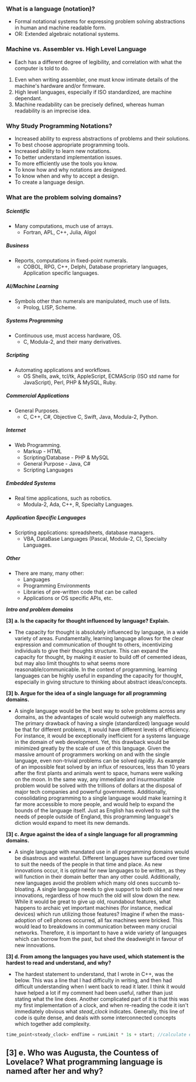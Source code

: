 ### What is a language (notation)?
- Formal notational systems for expressing problem solving abstractions in human and machine readable form.
- OR: Extended algebraic notational systems.
### Machine vs. Assembler vs. High Level Language
- Each has a different degree of legibility, and correlation with what the computer is told to do.
1. Even when writing assembler, one must know intimate details of the machine's hardware and/or firmware.
2. High level languages, especially if ISO standardized, are machine dependant.
3. Machine readability can be precisely defined, whereas human readability is an imprecise idea.
### Why Study Programming Notations?
- Increased ability to express abstractions of problems and their solutions.
- To best choose appropriate programming tools.
- Increased ability to learn new notations.
- To better understand implementation issues.
- To more efficiently use the tools you know.
- To know how and why notations are designed.
- To know when and why to accept a design.
- To create a language design.
### What are the problem solving domains?
##### Scientific
- Many computations, much use of arrays.
	- Fortran, APL, C++, Julia, Algol
##### Business
- Reports, computations in fixed-point numerals.
	- COBOL, RPG, C++, Delphi, Database proprietary languages, Application specific languages.
##### AI/Machine Learning
- Symbols other than numerals are manipulated, much use of lists.
	- Prolog, LISP, Scheme.
##### Systems Programming
- Continuous use, must access hardware, OS.
	- C, Modula-2, and their many derivatives.
##### Scripting
- Automating applications and workflows.
	- OS Shells, awk, tcl/tk, AppleScript, ECMAScrip (ISO std name for JavaScript), Perl, PHP & MySQL, Ruby.
##### Commercial Applications
- General Purposes.
	- C, C++, C#, Objective C, Swift, Java, Modula-2, Python.
##### Internet
- Web Programming.
	- Markup - HTML
	- Scripting/Database - PHP & MySQL
	- General Purpose - Java, C#
	- Scripting Languages
##### Embedded Systems
- Real time applications, such as robotics.
	- Modula-2, Ada, C++, R, Specialty Languages.
##### Application Specific Languages
- Scripting applications: spreadsheets, database managers.
	- VBA, DataBase Languages (Pascal, Modula-2, C), Specialty Languages.
##### Other
- There are many, many other:
	- Languages
	- Programming Environments
	- Libraries of pre-written code that can be called
	- Applications or OS specific APIs, etc.


***Intro and problem domains***

**[3] a. Is the capacity for thought influenced by language? Explain.**
- The capacity for thought is absolutely influenced by language, in a wide variety of areas. Fundamentally, learning language allows for the clear expression and communication of thought to others, incentivizing individuals to give their thoughts structure. This can expand the capacity for thought, by making it easier to build off of cemented ideas, but may also limit thoughts to what seems more reasonable/communicable. In the context of programming, learning languages can be highly useful in expanding the capacity for thought, especially in giving structure to thinking about abstract ideas/concepts.

**[3] b. Argue for the idea of a single language for all programming domains.**
- A single language would be the best way to solve problems across any domains, as the advantages of scale would outweigh any maleffects. The primary drawback of having a single (standardized) language would be that for different problems, it would have different levels of efficiency. For instance, it would be exceptionally inefficient for a systems language in the domain of web development. Yet, this drawback would be minimized greatly by the scale of use of this language. Given the massive amount of programmers working on and with the single language, even non-trivial problems can be solved rapidly. As example of an impossible feat solved by an influx of resources, less than 10 years after the first plants and animals went to space, humans were walking on the moon. In the same way, any immediate and insurmountable problem would be solved with the trillions of dollars at the disposal of major tech companies and powerful governments. Additionally, consolidating programming to a single language would make learning it far more accessible to more people, and would help to expand the bounds of the language itself. Just as English has evolved to suit the needs of people outside of England, this programming language's diction would expand to meet its new demands.

**[3] c. Argue against the idea of a single language for all programming domains.**
- A single language with mandated use in all programming domains would be disastrous and wasteful. Different languages have surfaced over time to suit the needs of the people in that time and place. As new innovations occur, it is optimal for new languages to be written, as they will function in their domain better than any other could. Additionally, new languages avoid the problem which many old ones succumb to- bloating. A single language needs to give support to both old and new innovations, regardless of how much the old will slow down the new. While it would be great to give up old, roundabout features, what happens to archaic yet important machines (for instance, medical devices) which run utilizing those features? Imagine if when the mass-adoption of cell phones occurred, all fax machines were bricked. This would lead to breakdowns in communication between many crucial networks. Therefore, it is important to have a wide variety of languages which can borrow from the past, but shed the deadweight in favour of new innovations.

**[3] d. From among the languages you have used, which statement is the hardest to read and understand, and why?**
- The hardest statement to understand, that I wrote in C++, was the below. This was a line that I had difficulty in writing, and then had difficult understanding when I went back to read it later. I think it would have helped a lot if my comment had been useful, rather than just stating what the line does. Another complicated part of it is that this was my first implementation of a clock, and when re-reading the code it isn't immediately obvious what *stead_clock* indicates. Generally, this line of code is quite dense, and deals with some interconnected concepts which together add complexity.
```C++
time_point<steady_clock> endTime = runLimit * 1s + start; //calculate end time
```

**[3] e. Who was Augusta, the Countess of Lovelace? What programming language is named after her and why?**
- 
